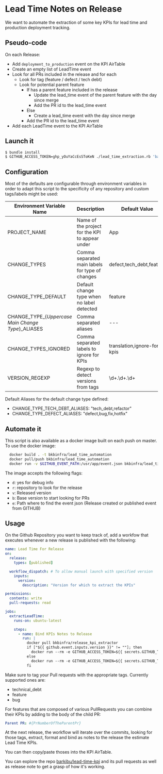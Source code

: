 # Lead Time Notes on Release

We want to automate the extraction of some key KPIs for lead time and production deployment tracking.

## Pseudo-code

On each Release:

- Add `deployment_to_production` event on the KPI AirTable
- Create an empty list of LeadTime event
- Look for all PRs included in the release and for each
  - Look for tag (feature / defect / tech debt)
  - Look for potential parent feature
    - If has a parent feature included in the release
      - Update the lead_time event of the parent feature with the day since merge
      - Add the PR id to the lead_time event
    - Else
      - Create a lead_time event with the day since merge
    - Add the PR id to the lead_time event
- Add each LeadTime event to the KPI AirTable

## Launch it

```bash
$ bundle install
$ GITHUB_ACCESS_TOKEN=ghp_yOuYaCcEsSToKeN ./lead_time_extraction.rb 'barkibu/kinship-connectedhealth-backend' 'v1.4.5'
```

## Configuration

Most of the defaults are configurable through environment variables in order to adapt this script to the specificity of any repository and custom tags/labels might be used:

| Environment Variable Name                            | Description                                     | Default Value               |
| ---------------------------------------------------- | ----------------------------------------------- | --------------------------- |
| PROJECT_NAME                                         | Name of the project for the KPI to appear under | App                         |
| CHANGE_TYPES                                         | Comma separated main labels for type of changes | defect,tech_debt,feature    |
| CHANGE_TYPE_DEFAULT                                  | Default change type when no label detected      | feature                     |
| CHANGE\_TYPE\_{*Uppercase Main Change Type*}\_ALIASES | Comma separated aliases                         | ---                         |
| CHANGE_TYPES_IGNORED                                 | Comma separated labels to ignore for KPIs       | translation,ignore-for-kpis |
| VERSION_REGEXP                                       | Regexp to detect versions from tags             | \d+.\d+.\d+                 |

Default Aliases for the default change type defined:

- CHANGE_TYPE_TECH_DEBT_ALIASES: "tech_debt,refactor"
- CHANGE_TYPE_DEFECT_ALIASES: "defect,bug,fix,hotfix"

## Automate it

This script is also available as a docker image built on each push on master.
To use the docker image:

```bash
  docker build . -t bkbinfra/lead_time_automation
  docker pull/push bkbinfra/lead_time_automation
  docker run -v $GITHUB_EVENT_PATH:/usr/app/event.json bkbinfra/lead_time_automation
```

The image accepts the following flags:

- `d`: yes for debug info
- `r`: repository to look for the release
- `v`: Released version
- `b`: Base version to start looking for PRs
- `e`: Path where to find the event json (Release created or published event from GITHUB)

## Usage

On the Github Repository you want to keep track of, add a workfow that executes whenever a new release is published with the following:

```yaml
name: Lead Time For Release
on:
  release:
    types: [published]

  workflow_dispatch: # To allow manual launch with specified version
    inputs:
      version:
        description: "Version for which to extract the KPIs"

permissions:
  contents: write
  pull-requests: read

jobs:
  extractLeadTime:
    runs-on: ubuntu-latest

    steps:
      - name: Bind KPIs Notes to Release
        run: |
          docker pull bkbinfra/release_kpi_extractor
          if ["${{ github.event.inputs.version }}" != ""]; then
            docker run --rm -e GITHUB_ACCESS_TOKEN=${{ secrets.GITHUB_TOKEN}} bkbinfra/release_kpi_extractor -d true -v "${{ github.event.inputs.version }}"" -r "${{ github.repository}}"
          else
            docker run --rm -e GITHUB_ACCESS_TOKEN=${{ secrets.GITHUB_TOKEN}} -v $GITHUB_EVENT_PATH:/usr/app/event.json bkbinfra/release_kpi_extractor -d true
          fi
```

Make sure to tag your Pull requests with the appropriate tags. Currently supported ones are:

- technical_debt
- feature
- bug

For features that are composed of various PullRequests you can combine their KPIs by adding to the body of the child PR:

```yaml
Parent PR: #{PrNumberOfTheParentPr}
```

At the next release, the workflow will iterate over the commits, looking for those tags, extract, format and bind as notes to the release the estimate Lead Time KPIs.

You can then copy/paste thoses into the KPI AirTable.

You can explore the repo [barkibu/lead-time-kpi](https://github.com/barkibu/lead-time-kpi) and its pull requests as well as release note to get a grasp of how it's working.
